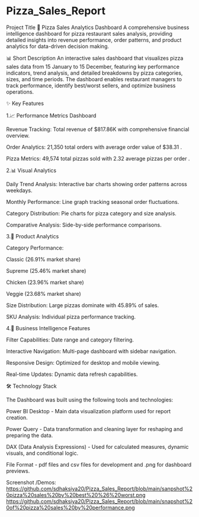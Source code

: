 # Pizza_Sales_Report

Project Title
🍕 Pizza Sales Analytics Dashboard
A comprehensive business intelligence dashboard for pizza restaurant sales analysis, providing detailed insights into revenue performance, order patterns, and product analytics for data-driven decision making.

📊 Short Description
An interactive sales dashboard that visualizes pizza sales data from 15 January to 15 December, featuring key performance indicators, trend analysis, and detailed breakdowns by pizza categories, sizes, and time periods. The dashboard enables restaurant managers to track performance, identify best/worst sellers, and optimize business operations.


✨ Key Features

1.📈 Performance Metrics Dashboard

Revenue Tracking: Total revenue of $817.86K with comprehensive financial overview.

Order Analytics: 21,350 total orders with average order value of $38.31 .

Pizza Metrics: 49,574 total pizzas sold with 2.32 average pizzas per order .


2.📊 Visual Analytics

Daily Trend Analysis: Interactive bar charts showing order patterns across weekdays.

Monthly Performance: Line graph tracking seasonal order fluctuations.

Category Distribution: Pie charts for pizza category and size analysis.

Comparative Analysis: Side-by-side performance comparisons.


3.🍕 Product Analytics

Category Performance:

Classic (26.91% market share)

Supreme (25.46% market share)

Chicken (23.96% market share)

Veggie (23.68% market share)


Size Distribution: Large pizzas dominate with 45.89% of sales.

SKU Analysis: Individual pizza performance tracking.


4.🎯 Business Intelligence Features

Filter Capabilities: Date range and category filtering.

Interactive Navigation: Multi-page dashboard with sidebar navigation.

Responsive Design: Optimized for desktop and mobile viewing.

Real-time Updates: Dynamic data refresh capabilities.


🛠️ Technology Stack

The Dashboard was built using the following tools and technologies:

Power BI Desktop - Main data visualization platform used for report creation.

Power Query - Data transformation and cleaning layer for reshaping and preparing the data.

DAX (Data Analysis Expressions) - Used for calculated measures, dynamic visuals, and conditional logic.

File Format - pdf files and csv files for development and .png for dashboard previews.


Screenshot /Demos:
https://github.com/sdhaksiya20/Pizza_Sales_Report/blob/main/sanpshot%20pizza%20sales%20by%20best%20%26%20worst.png
https://github.com/sdhaksiya20/Pizza_Sales_Report/blob/main/snapshot%20of%20pizza%20sales%20by%20performance.png
